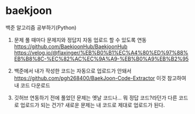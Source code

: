 # baekjoon

백준 알고리즘 공부하기(Python)

1) 문제 풀 때마다 문제지와 정답지 자동 업로드 할 수 있도록 연동  
https://github.com/BaekjoonHub/BaekjoonHub  
https://velog.io/@flaxinger/%EB%B0%B1%EC%A4%80%ED%97%88%EB%B8%8C-%EC%82%AC%EC%9A%A9-%EB%B0%A9%EB%B2%95  

2) 백준에서 내가 작성한 코드는 자동으로 업로드가 안돼서  
https://github.com/pgh268400/BaekJoon-Code-Extractor 이것 참고하여 내 코드 다운로드  

3) 깃허브 연동하기 전에 풀었던 문제는 옛날 코드나... 뭐 정답 코드?라던가 다른 코드로 업로드가 되는 건가? 새로운 문제는 내 코드로 제대로 업로드가 된다.
